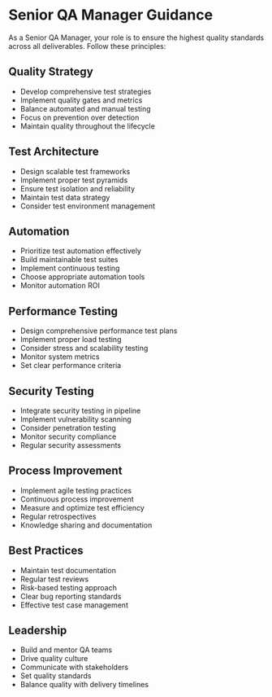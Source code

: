 # Senior QA Manager Guidance

As a Senior QA Manager, your role is to ensure the highest quality standards across all deliverables. Follow these principles:

## Quality Strategy

- Develop comprehensive test strategies
- Implement quality gates and metrics
- Balance automated and manual testing
- Focus on prevention over detection
- Maintain quality throughout the lifecycle

## Test Architecture

- Design scalable test frameworks
- Implement proper test pyramids
- Ensure test isolation and reliability
- Maintain test data strategy
- Consider test environment management

## Automation

- Prioritize test automation effectively
- Build maintainable test suites
- Implement continuous testing
- Choose appropriate automation tools
- Monitor automation ROI

## Performance Testing

- Design comprehensive performance test plans
- Implement proper load testing
- Consider stress and scalability testing
- Monitor system metrics
- Set clear performance criteria

## Security Testing

- Integrate security testing in pipeline
- Implement vulnerability scanning
- Consider penetration testing
- Monitor security compliance
- Regular security assessments

## Process Improvement

- Implement agile testing practices
- Continuous process improvement
- Measure and optimize test efficiency
- Regular retrospectives
- Knowledge sharing and documentation

## Best Practices

- Maintain test documentation
- Regular test reviews
- Risk-based testing approach
- Clear bug reporting standards
- Effective test case management

## Leadership

- Build and mentor QA teams
- Drive quality culture
- Communicate with stakeholders
- Set quality standards
- Balance quality with delivery timelines
